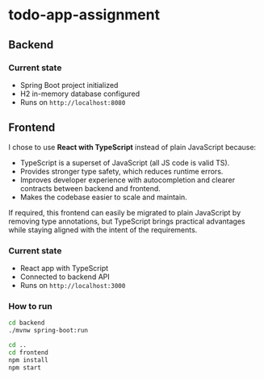 # todo-app-assignment

## Backend

### Current state
- Spring Boot project initialized
- H2 in-memory database configured
- Runs on `http://localhost:8080`


## Frontend

I chose to use **React with TypeScript** instead of plain JavaScript because:
- TypeScript is a superset of JavaScript (all JS code is valid TS).
- Provides stronger type safety, which reduces runtime errors.
- Improves developer experience with autocompletion and clearer contracts between backend and frontend.
- Makes the codebase easier to scale and maintain.

If required, this frontend can easily be migrated to plain JavaScript by removing type annotations,
but TypeScript brings practical advantages while staying aligned with the intent of the requirements.

### Current state
- React app with TypeScript
- Connected to backend API
- Runs on `http://localhost:3000`

### How to run
```bash
cd backend
./mvnw spring-boot:run

cd ..
cd frontend
npm install
npm start